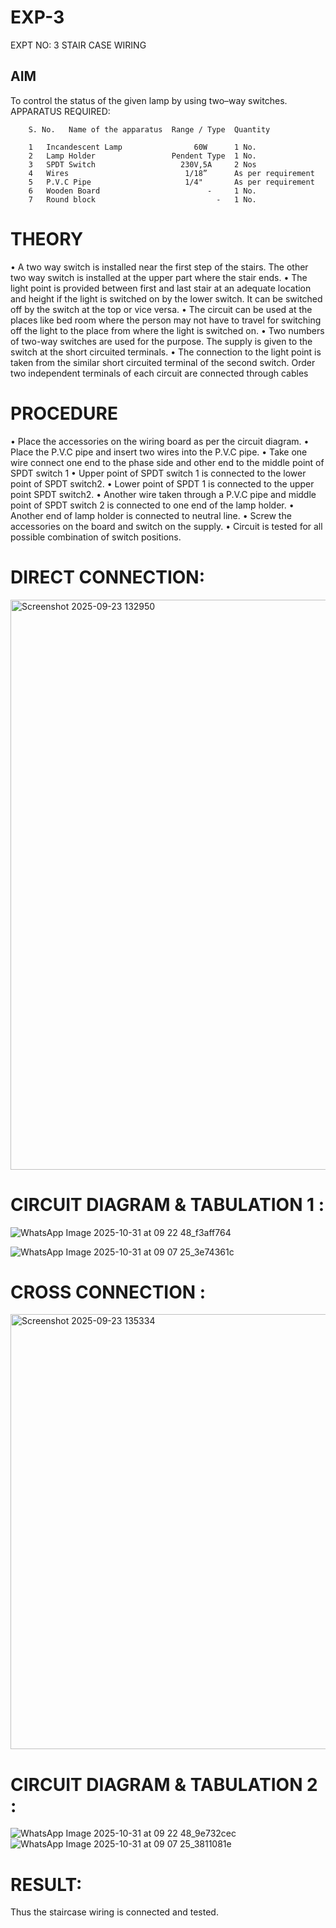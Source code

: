 # EXP-3
EXPT NO: 3				STAIR CASE WIRING                     

 
## AIM
 To control the status of the given lamp by using two–way switches. 
APPARATUS REQUIRED:

		S. No.   Name of the apparatus	Range / Type  Quantity
	
		1	Incandescent Lamp	             60W	  1 No.
		2	Lamp Holder              	Pendent Type  1 No.
		3	SPDT Switch	                  230V,5A	  2 Nos
		4	Wires	                       1/18”	  As per requirement
		5	P.V.C Pipe	                   1/4"	      As per requirement
		6	Wooden Board                     	-	  1 No.
		7	Round block	                          -   1 No.



# THEORY
•	A two way switch is installed near the first step of the stairs. The other two way switch is installed at the upper part where the stair ends.
•	The light point is provided between first and last stair at an adequate location and height if the light is switched on by the lower switch. It can be switched off by the switch at the top or vice versa.
•	The circuit can be used at the places like bed room where the person may  not  have  to  travel for switching off the light to the place from where the light is switched on.
•	Two  numbers  of  two-way  switches  are  used  for  the  purpose.  The supply is given to the switch at the short circuited terminals.
•	The  connection  to  the  light  point  is  taken  from  the  similar  short circuited  terminal  of  the   second  switch.   Order  two  independent terminals of each circuit are connected through  cables 

# PROCEDURE
•  Place the accessories on the wiring board as per the circuit diagram.
•  Place the P.V.C pipe and insert two wires into the P.V.C pipe.
•	Take one wire connect one end to the phase side and other end to the middle point of SPDT switch 1
•  Upper point of SPDT switch 1 is connected to the lower point of SPDT switch2.
•  Lower point of SPDT 1 is connected to the upper point SPDT switch2.
•	Another wire taken through a P.V.C pipe and middle point of SPDT switch 2 is connected to one end of the lamp holder.
•  Another end of lamp holder is connected to neutral line.
•  Screw the accessories on the board and switch on the supply.
•  Circuit is tested for all possible combination of switch positions.


# DIRECT CONNECTION:

<img width="1505" height="912" alt="Screenshot 2025-09-23 132950" src="https://github.com/user-attachments/assets/9c4dd380-31c4-4d93-994c-5faf0942d9be" />


# CIRCUIT DIAGRAM & TABULATION 1 :
![WhatsApp Image 2025-10-31 at 09 22 48_f3aff764](https://github.com/user-attachments/assets/a51a8ec7-a2c5-4851-96d9-290234f19370)

![WhatsApp Image 2025-10-31 at 09 07 25_3e74361c](https://github.com/user-attachments/assets/4295ffab-56aa-420f-8039-656ac51a2f74)

	
# CROSS CONNECTION :
<img width="1231" height="696" alt="Screenshot 2025-09-23 135334" src="https://github.com/user-attachments/assets/8d756b19-2d4d-4e98-a829-5fba5a731fd8" />


# CIRCUIT DIAGRAM & TABULATION 2 :
![WhatsApp Image 2025-10-31 at 09 22 48_9e732cec](https://github.com/user-attachments/assets/76b7c0e0-819a-4cba-8bc4-d634d21e4839)
![WhatsApp Image 2025-10-31 at 09 07 25_3811081e](https://github.com/user-attachments/assets/3f296ba4-83d0-4a16-a695-bcd659449c22)


# RESULT:
Thus the staircase wiring is connected and tested.
